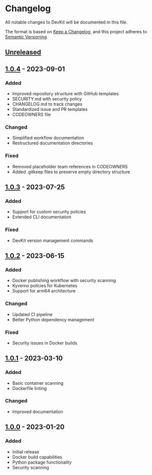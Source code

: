 # Changelog

All notable changes to DevKit will be documented in this file.

The format is based on [Keep a Changelog](https://keepachangelog.com/en/1.0.0/),
and this project adheres to [Semantic Versioning](https://semver.org/spec/v2.0.0.html).

## [Unreleased]

## [1.0.4] - 2023-09-01

### Added
- Improved repository structure with GitHub templates
- SECURITY.md with security policy
- CHANGELOG.md to track changes
- Standardized issue and PR templates
- CODEOWNERS file

### Changed
- Simplified workflow documentation
- Restructured documentation directories

### Fixed
- Removed placeholder team references in CODEOWNERS
- Added .gitkeep files to preserve empty directory structure

## [1.0.3] - 2023-07-25

### Added
- Support for custom security policies
- Extended CLI documentation

### Fixed
- DevKit version management commands

## [1.0.2] - 2023-06-15

### Added
- Docker publishing workflow with security scanning
- Kyverno policies for Kubernetes
- Support for arm64 architecture

### Changed
- Updated CI pipeline
- Better Python dependency management

### Fixed
- Security issues in Docker builds

## [1.0.1] - 2023-03-10

### Added
- Basic container scanning
- Dockerfile linting

### Changed
- Improved documentation

## [1.0.0] - 2023-01-20

### Added
- Initial release
- Docker build capabilities
- Python package functionality
- Security scanning

[Unreleased]: https://github.com/philip-walsh/devkit/compare/v1.0.4...HEAD
[1.0.4]: https://github.com/philip-walsh/devkit/compare/v1.0.3...v1.0.4
[1.0.3]: https://github.com/philip-walsh/devkit/compare/v1.0.2...v1.0.3
[1.0.2]: https://github.com/philip-walsh/devkit/compare/v1.0.1...v1.0.2
[1.0.1]: https://github.com/philip-walsh/devkit/compare/v1.0.0...v1.0.1
[1.0.0]: https://github.com/philip-walsh/devkit/releases/tag/v1.0.0
